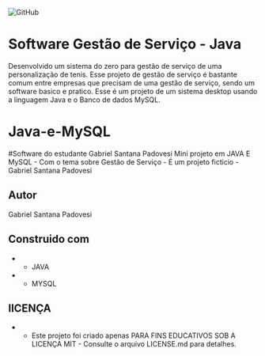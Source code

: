 ![GitHub](https://img.shields.io/github/license/GabrielSantanaP/Filmes-e-Series?style=for-the-badge)
# Software Gestão de Serviço - Java
Desenvolvido um sistema do zero para gestão de serviço de uma personalização de tenis. Esse projeto de gestão de serviço é bastante comum entre empresas que precisam de uma gestão de serviço, sendo um software basico e pratico. Esse é um projeto de um sistema desktop usando a linguagem Java e o Banco de dados MySQL.

# Java-e-MySQL
#Software do estudante Gabriel Santana Padovesi
Mini projeto em JAVA E MySQL    - Com o tema sobre Gestão de Serviço - É um projeto ficticio - Gabriel Santana Padovesi 
## Autor 
Gabriel Santana Padovesi

## Construido com 
* - JAVA
* - MYSQL

## lICENÇA
* - Este projeto foi criado apenas PARA FINS EDUCATIVOS SOB A LICENÇA MIT - Consulte o arquivo LICENSE.md para detalhes.
